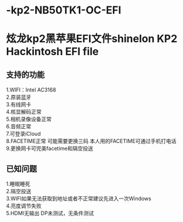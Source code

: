 # -kp2-NB50TK1-OC-EFI
# 炫龙kp2黑苹果EFI文件shinelon KP2 Hackintosh EFI file
## 支持的功能
1.WIFI：Intel AC3168  
2.原装蓝牙  
3.有线网卡  
4.核显解码正常  
5.相机录像设备正常  
6.音频正常  
7.可登录iCloud  
8.FACETIME正常 可能需要更换三码 本人用的FACETIME可通过手机打电话  
9.更换网卡可完美facetime和隔空投送
## 已知问题
1.睡眠睡死  
2.隔空投送  
3.WIFI如果无法获取到地址或者不正常建议先进入一次Windows  
4.亮度调节失败  
5.HDMI无输出 DP未测试，无条件测试  
